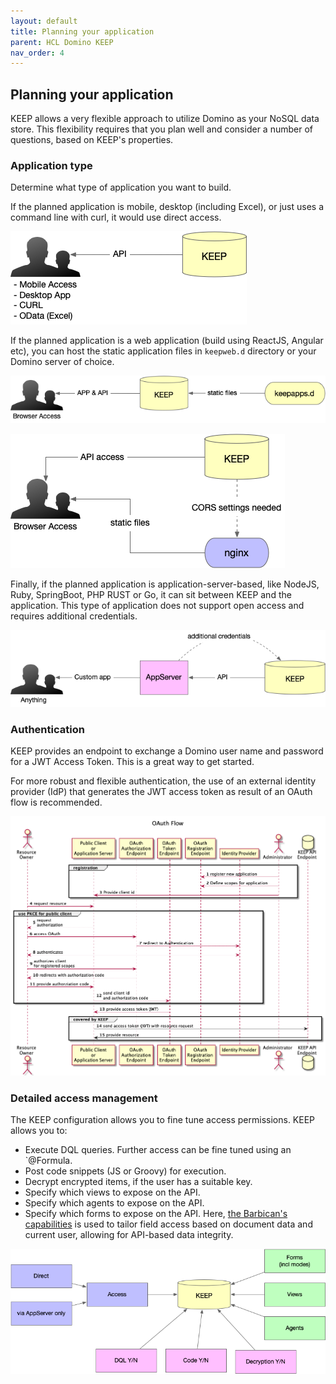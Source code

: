 ```yaml
---
layout: default
title: Planning your application
parent: HCL Domino KEEP
nav_order: 4
---
```


## Planning your application

KEEP allows a very flexible approach to utilize Domino as your NoSQL data store. This flexibility requires that you plan well and consider a number of questions, based on KEEP's properties.

### Application type

Determine what type of application you want to build.

If the planned application is mobile, desktop (including Excel), or just uses a command line with curl, it would use direct access.

![Local applications](../assets/images/access/LocalApp.png)

If the planned application is a web application (build using ReactJS, Angular etc), you can host the static application files in `keepweb.d` directory or your Domino server of choice.

![KEEP Properties](../assets/images/access/WebApp-local.png)

![KEEP Properties](../assets/images/access/WebApp-nginx.png)

Finally, if the planned application is application-server-based, like NodeJS, Ruby, SpringBoot, PHP RUST or Go, it can sit between KEEP and the application. This type of application does not support open access and requires additional credentials.

![Application server](../assets/images/access/AppServer-App.png)

### Authentication

KEEP provides an endpoint to exchange a Domino user name and password for a JWT Access Token. This is a great way to get started.

For more robust and flexible authentication, the use of an external identity provider (IdP) that generates the JWT access token as result of an OAuth flow is recommended.

![KEEP Properties](../assets/images/OAuthDance.png)

### Detailed access management

The KEEP configuration allows you to fine tune access permissions. KEEP allows you to:

- Execute DQL queries. Further access can be fine tuned using an `@Formula.
- Post code snippets (JS or Groovy) for execution.
- Decrypt encrypted items, if the user has a suitable key.
- Specify which views to expose on the API.
- Specify which agents to expose on the API.
- Specify which forms to expose on the API.
  Here, [the Barbican's capabilities](../howkeepworks/barbican) is used to tailor field access based on document data and current user, allowing for API-based data integrity.

![KEEP Properties](../assets/images/access/KEEPproperties.png)
